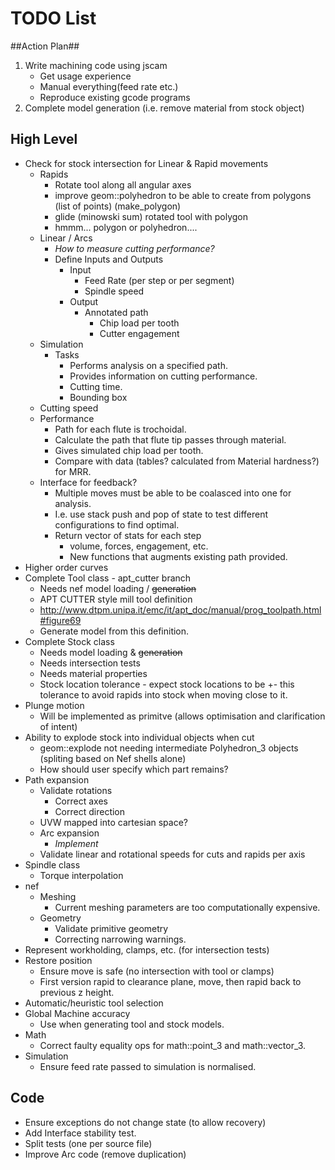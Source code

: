 # TODO List #

##Action Plan##
 1. Write machining code using jscam
    * Get usage experience
    * Manual everything(feed rate etc.)
    * Reproduce existing gcode programs
 2. Complete model generation (i.e. remove material from stock object)

## High Level ##
 * Check for stock intersection for Linear & Rapid movements
    - Rapids
       - Rotate tool along all angular axes
       - improve geom::polyhedron to be able to create from polygons (list of points) (make_polygon)
       - glide (minowski sum) rotated tool with polygon
       - hmmm... polygon or polyhedron....
    - Linear / Arcs
       - *How to measure cutting performance?*
       - Define Inputs and Outputs
          - Input
             - Feed Rate (per step or per segment)
             - Spindle speed
          - Output
             - Annotated path
                - Chip load per tooth
                - Cutter engagement
    - Simulation
       - Tasks
          - Performs analysis on a specified path.
          - Provides information on cutting performance.
          - Cutting time.
          - Bounding box
    - Cutting speed
    - Performance
       - Path for each flute is trochoidal. 
       - Calculate the path that flute tip passes through material.
       - Gives simulated chip load per tooth.
       - Compare with data (tables? calculated from Material hardness?) for MRR.
    - Interface for feedback?
       - Multiple moves must be able to be coalasced into one for analysis.
       - I.e. use stack push and pop of state to test different configurations to find optimal.
       - Return vector of stats for each step
          - volume, forces, engagement, etc.
          - New functions that augments existing path provided.
 * Higher order curves
 * Complete Tool class - apt_cutter branch
    - Needs nef model loading / ~~generation~~
    - APT CUTTER style mill tool definition
    - http://www.dtpm.unipa.it/emc/it/apt_doc/manual/prog_toolpath.html#figure69
    - Generate model from this definition.
 * Complete Stock class
    - Needs model loading & ~~generation~~
    - Needs intersection tests
    - Needs material properties
    - Stock location tolerance - expect stock locations to be +- this tolerance to avoid rapids into stock when moving close to it.
 * Plunge motion
    * Will be implemented as primitve (allows optimisation and clarification of intent)
 * Ability to explode stock into individual objects when cut
    - geom::explode not needing intermediate Polyhedron_3 objects (spliting based on Nef shells alone)
    - How should user specify which part remains?
 * Path expansion
    - Validate rotations
       - Correct axes
       - Correct direction
    - UVW mapped into cartesian space?
    - Arc expansion
       - *Implement*
    - Validate linear and rotational speeds for cuts and rapids per axis
 * Spindle class
    - Torque interpolation
 * nef
    - Meshing 
       - Current meshing parameters are too computationally expensive.
    - Geometry
       - Validate primitive geometry
       - Correcting narrowing warnings.
 * Represent workholding, clamps, etc. (for intersection tests)
 * Restore position
    - Ensure move is safe (no intersection with tool or clamps)
    - First version rapid to clearance plane, move, then rapid back to previous z height.
 * Automatic/heuristic tool selection
 * Global Machine accuracy
    - Use when generating tool and stock models.
 * Math
    - Correct faulty equality ops for math::point_3 and math::vector_3.
 * Simulation
    - Ensure feed rate passed to simulation is normalised.


## Code ##
 * Ensure exceptions do not change state (to allow recovery)
 * Add Interface stability test.
 * Split tests (one per source file)
 * Improve Arc code (remove duplication)
